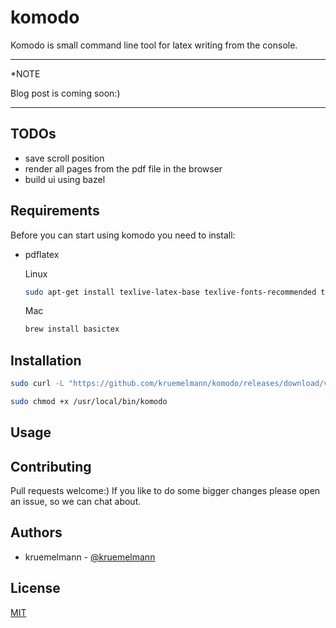 # komodo

Komodo is small command line tool for latex writing from the console.

---
*NOTE

Blog post is coming soon:)

---
## TODOs
* save scroll position
* render all pages from the pdf file in the browser
* build ui using bazel

## Requirements

Before you can start using komodo you need to install:
* pdflatex

    Linux
    ```bash
    sudo apt-get install texlive-latex-base texlive-fonts-recommended texlive-fonts-extra texlive-latex-extra
    ```
    Mac
    ```bash
    brew install basictex
    ```


## Installation

```bash
sudo curl -L "https://github.com/kruemelmann/komodo/releases/download/v0.1.8/komodo-$(uname -s)-$(uname -m)" -o /usr/local/bin/komodo
```

```bash
sudo chmod +x /usr/local/bin/komodo
```

## Usage


## Contributing

Pull requests welcome:)
If you like to do some bigger changes please open an issue, so we can chat about.

## Authors

* kruemelmann - [@kruemelmann](https://github.com/kruemelmann/)

## License
[MIT](https://choosealicense.com/licenses/mit/)

